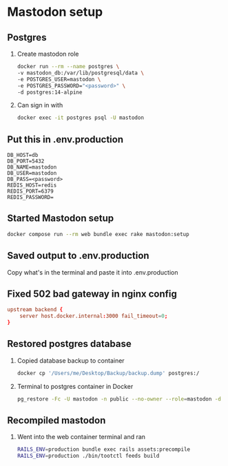 # Mastodon setup

## Postgres

1. Create mastodon role
    ```bash
    docker run --rm --name postgres \
    -v mastodon_db:/var/lib/postgresql/data \
    -e POSTGRES_USER=mastodon \
    -e POSTGRES_PASSWORD="<password>" \
    -d postgres:14-alpine
    ```
1. Can sign in with
    ```bash
    docker exec -it postgres psql -U mastodon
    ``` 

## Put this in .env.production

```
DB_HOST=db
DB_PORT=5432
DB_NAME=mastodon
DB_USER=mastodon
DB_PASS=<password>
REDIS_HOST=redis
REDIS_PORT=6379
REDIS_PASSWORD=
```

## Started Mastodon setup

```bash
docker compose run --rm web bundle exec rake mastodon:setup
```

## Saved output to .env.production

Copy what's in the terminal and paste it into .env.production

## Fixed 502 bad gateway in nginx config

```conf
upstream backend {
    server host.docker.internal:3000 fail_timeout=0;
}
```

## Restored postgres database

1. Copied database backup to container
    ```bash
    docker cp '/Users/me/Desktop/Backup/backup.dump' postgres:/
    ```
1. Terminal to postgres container in Docker
    ``` bash
    pg_restore -Fc -U mastodon -n public --no-owner --role=mastodon -d mastodon -c backup.dump
    ```

## Recompiled mastodon

1. Went into the web container terminal and ran
    ```bash
    RAILS_ENV=production bundle exec rails assets:precompile
    RAILS_ENV=production ./bin/tootctl feeds build
    ```